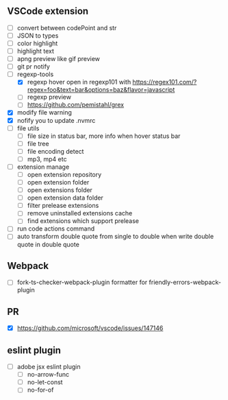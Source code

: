 ## VSCode extension

- [ ] convert between codePoint and str
- [ ] JSON to types
- [ ] color highlight
- [ ] highlight text
- [ ] apng preview like gif preview
- [ ] git pr notify
- [ ] regexp-tools
  - [x] regexp hover open in regexp101 with https://regex101.com/?regex=foo&text=bar&options=baz&flavor=javascript
  - [ ] regexp preview
  - [ ] https://github.com/pemistahl/grex
- [x] modify file warning
- [x] nofify you to update .nvmrc
- [ ] file utils
  - [ ] file size in status bar, more info when hover status bar
  - [ ] file tree
  - [ ] file encoding detect
  - [ ] mp3, mp4 etc
- [ ] extension manage
  - [ ] open extension repository
  - [ ] open extension folder
  - [ ] open extensions folder
  - [ ] open extension data folder
  - [ ] filter prelease extensions
  - [ ] remove uninstalled extensions cache
  - [ ] find extensions which support prelease
- [ ] run code actions command
- [ ] auto transform double quote from single to double when write double quote in double quote

## Webpack 

- [ ] fork-ts-checker-webpack-plugin formatter for friendly-errors-webpack-plugin

## PR

- [x] https://github.com/microsoft/vscode/issues/147146

## eslint plugin

- [ ] adobe jsx eslint plugin
  - [ ] no-arrow-func
  - [ ] no-let-const
  - [ ] no-for-of
